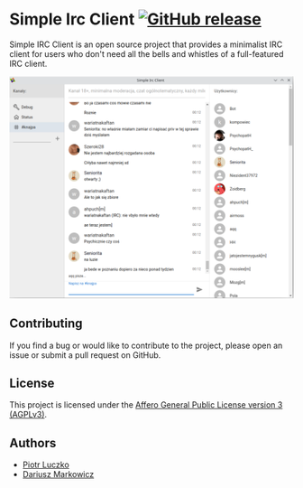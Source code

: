 # Simple Irc Client [![GitHub release](https://img.shields.io/github/release/Simple-Irc-Client/desktop.svg)](https://github.com/Simple-Irc-Client/desktop/releases/)

Simple IRC Client is an open source project that provides a minimalist IRC client for users who don't need all the bells and whistles of a full-featured IRC client.

![App Screenshot](./screenshot.png)

## Contributing

If you find a bug or would like to contribute to the project, please open an issue or submit a pull request on GitHub.

## License

This project is licensed under the [Affero General Public License version 3 (AGPLv3)](https://github.com/Simple-Irc-Client/desktop/blob/main/LICENSE).

## Authors

- [Piotr Luczko](https://www.github.com/piotrluczko)
- [Dariusz Markowicz](https://www.github.com/dmarkowicz)
